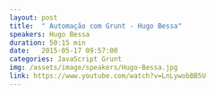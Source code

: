 ```yaml
---
layout: post
title:  " Automação com Grunt - Hugo Bessa"
speakers: Hugo Bessa
duration: 50:15 min
date:   2015-05-17 09:57:00
categories: JavaScript Grunt
img: /assets/image/speakers/Hugo-Bessa.jpg
link: https://www.youtube.com/watch?v=LnLywobBB5U
---
```


